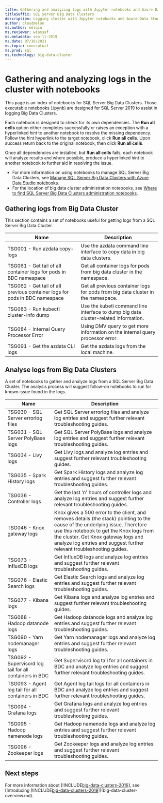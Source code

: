 ```yaml
---
title: Gathering and analyzing logs with Jupyter notebooks and Azure Data Studio
titleSuffix: SQL Server Big Data Clusters
description: Logging cluster with Jupyter notebooks and Azure Data Studio on SQL Server 2019 big data cluster.
author: cloudmelon
ms.author: melqin
ms.reviewer: wiassaf
ms.metadata: seo-lt-2019
ms.date: 07/16/2021
ms.topic: conceptual
ms.prod: sql
ms.technology: big-data-cluster
---
```


# Gathering and analyzing logs in the cluster with notebooks

This page is an index of notebooks for SQL Server Big Data Clusters. Those executable notebooks (.ipynb) are designed for SQL Server 2019 to assist in logging Big Data Clusters.

Each notebook is designed to check for its own dependencies. The **Run all cells** option either completes successfully or raises an exception with a hyperlinked *hint* to another notebook to resolve the missing dependency. Follow the hint hyperlink to the target notebook, click **Run all cells**. Upon success return back to the original notebook, then click **Run all cells**.

Once all dependencies are installed, but **Run all cells** fails, each notebook will analyze results and where possible, produce a hyperlinked hint to another notebook to further aid in resolving the issue.

* For more information on using notebooks to manage SQL Server Big Data Clusters, see [Manage SQL Server Big Data Clusters with Azure Data Studio notebooks](notebooks-manage-bdc.md).
* For the location of big data cluster administration notebooks, see [Where to find SQL Server Big Data Clusters administration notebooks](view-cluster-status.md#where-to-find--administration-notebooks).

## Gathering logs from Big Data Cluster

This section contains a set of notebooks useful for getting logs from a SQL Server Big Data Cluster.

| Name | Description |
|--|--|
| TSG001 - Run azdata copy-logs | Use the azdata command line interface to copy data in big data clusters. |
| TSG061 - Get tail of all container logs for pods in BDC namespace | Get all container logs for pods from big data cluster in the namespace. |
| TSG062 - Get tail of all previous container logs for pods in BDC namespace | Get all previous container logs for pods from big data cluster in the namespace. |
| TSG083 - Run kubectl cluster-info dump | Use the kubetl command line interface to dump big data cluster-related information. |
| TSG084 - Internal Query Processor Error | Using DMV query to get more information on the internal query processor error. |
| TSG091 - Get the azdata CLI logs | Get the azdata logs from the local machine. |



## Analyse logs from Big Data Clusters

A set of notebooks to gather and analyze logs from a SQL Server Big Data Cluster.  The analysis process will suggest follow-on notebooks to run for known issue found in the logs.

|Name|Description |
|---|---|
|TSG030 - SQL Server errorlog files|Get SQL Server errorlog files and analyze log entries and suggest further relevant troubleshooting guides. |
|TSG031 - SQL Server PolyBase logs|Get SQL Server PolyBase logs and analyze log entries and suggest further relevant troubleshooting guides.|
|TSG034 - Livy logs|Get Livy logs and analyze log entries and suggest further relevant troubleshooting guides.|
|TSG035 - Spark History logs|Get Spark History logs and analyze log entries and suggest further relevant troubleshooting guides.|
|TSG036 - Controller logs|Get the last 'n' hours of controller logs and analyze log entries and suggest further relevant troubleshooting guides.|
|TSG046 - Knox gateway logs|Knox gives a 500 error to the client, and removes details (the stack) pointing to the cause of the underlying issue. Therefore use this notebook to get the Knox logs from the cluster. Get Knox gateway logs and analyze log entries and suggest further relevant troubleshooting guides.|
|TSG073 - InfluxDB logs|Get InfluxDB logs and analyze log entries and suggest further relevant troubleshooting guides.|
|TSG076 - Elastic Search logs|Get Elastic Search logs and analyze log entries and suggest further relevant troubleshooting guides.|
|TSG077 - Kibana logs|Get Kibana logs and analyze log entries and suggest further relevant troubleshooting guides.|
|TSG088 - Hadoop datanode logs|Get Hadoop datanode logs and analyze log entries and suggest further relevant troubleshooting guides.|
|TSG090 - Yarn nodemanager logs|Get Yarn nodemanager logs and analyze log entries and suggest further relevant troubleshooting guides.|
|TSG092 - Supervisord log tail for all containers in BDC|Get Supervisord log tail for all containers in BDC and analyze log entries and suggest further relevant troubleshooting guides.|
|TSG093 - Agent log tail for all containers in BDC|Get Agent log tail logs for all containers  in BDC and analyze log entries and suggest further relevant troubleshooting guides.|
|TSG094 - Grafana logs|Get Grafana logs and analyze log entries and suggest further relevant troubleshooting guides.|
|TSG095 - Hadoop namenode logs|Get Hadoop namenode logs and analyze log entries and suggest further relevant troubleshooting guides.|
|TSG096 - Zookeeper logs|Get Zookeeper logs and analyze log entries and suggest further relevant troubleshooting guides.|

## Next steps

For more information about [!INCLUDE[big-data-clusters-2019](../includes/ssbigdataclusters-ss-nover.md)], see [Introducing [!INCLUDE[big-data-clusters-2019](../includes/ssbigdataclusters-ver15.md)]](big-data-cluster-overview.md).
